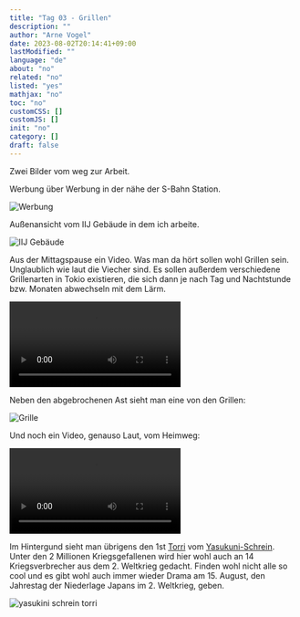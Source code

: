 ```yaml
---
title: "Tag 03 - Grillen"
description: ""
author: "Arne Vogel"
date: 2023-08-02T20:14:41+09:00
lastModified: ""
language: "de"
about: "no"
related: "no"
listed: "yes"
mathjax: "no"
toc: "no"
customCSS: []
customJS: []
init: "no"
category: []
draft: false
---
```


Zwei Bilder vom weg zur Arbeit.

Werbung über Werbung in der nähe der S-Bahn Station.

![Werbung](werbung.jpg)

Außenansicht vom IIJ Gebäude in dem ich arbeite.

![IIJ Gebäude](gebaude.jpg)

Aus der Mittagspause ein Video.
Was man da hört sollen wohl Grillen sein.
Unglaublich wie laut die Viecher sind.
Es sollen außerdem verschiedene Grillenarten in Tokio existieren, die sich dann je nach Tag und Nachtstunde bzw. Monaten abwechseln mit dem Lärm.

<video controls src="laut.mp4"></video>

Neben den abgebrochenen Ast sieht man eine von den Grillen:

![Grille](grille.jpg)

Und noch ein Video, genauso Laut, vom Heimweg:

<video controls src="laut2.mp4"></video>

Im Hintergund sieht man übrigens den 1st [Torri](https://de.wikipedia.org/wiki/Torii) vom [Yasukuni-Schrein](https://de.wikipedia.org/wiki/Yasukuni-Schrein).
Unter den 2 Millionen Kriegsgefallenen wird hier wohl auch an 14 Kriegsverbrecher aus dem 2. Weltkrieg gedacht.
Finden wohl nicht alle so cool und es gibt wohl auch immer wieder Drama am 15. August, den Jahrestag der Niederlage Japans im 2. Weltkrieg, geben.

![yasukini schrein torri](1st-torii.jpg)


